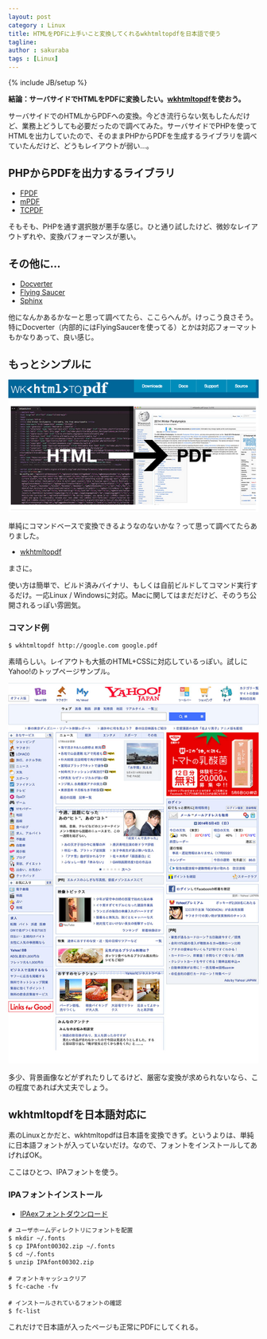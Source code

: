 ```yaml
---
layout: post
category : Linux
title: HTMLをPDFに上手いこと変換してくれるwkhtmltopdfを日本語で使う
tagline: 
author : sakuraba
tags : [Linux]
---
```

{% include JB/setup %}

**結論：サーバサイドでHTMLをPDFに変換したい。[wkhtmltopdf](http://wkhtmltopdf.org/)を使おう。**

サーバサイドでのHTMLからPDFへの変換。今どき流行らない気もしたんだけど、業務上どうしても必要だったので調べてみた。サーバサイドでPHPを使ってHTMLを出力していたので、そのままPHPからPDFを生成するライブラリを調べていたんだけど、どうもレイアウトが弱い…。

## PHPからPDFを出力するライブラリ

- [FPDF](http://www.fpdf.org/)
- [mPDF](http://www.mpdf1.com/mpdf/)
- [TCPDF](http://www.tcpdf.org/)

そもそも、PHPを通す選択肢が悪手な感じ。ひと通り試したけど、微妙なレイアウトずれや、変換パフォーマンスが悪い。

## その他に…

- [Docverter](http://www.docverter.com/)
- [Flying Saucer](https://code.google.com/p/flying-saucer/)
- [Sphinx](http://sphinx-users.jp/cookbook/pdf/)

他になんかあるかなーと思って調べてたら、ここらへんが。けっこう良さそう。特にDocverter（内部的にはFlyingSaucerを使ってる）とかは対応フォーマットもかなりあって、良い感じ。

## もっとシンプルに

![wkhtmltopdf](/assets/img/2014-05-04-html_to_pdf_convert.jpg)

単純にコマンドベースで変換できるようなのないかな？って思って調べてたらありました。

- [wkhtmltopdf](http://wkhtmltopdf.org/)

まさに。

使い方は簡単で、ビルド済みバイナリ、もしくは自前ビルドしてコマンド実行するだけ。一応Linux / Windowsに対応。Macに関してはまだだけど、そのうち公開されるっぽい雰囲気。

### コマンド例

```
$ wkhtmltopdf http://google.com google.pdf
```

素晴らしい。レイアウトも大抵のHTML+CSSに対応しているっぽい。試しにYahoo!のトップページサンプル。

![wkhtmltopdf](/assets/img/2014-05-04-html_to_pdf_convert2.jpg)

多少、背景画像などがずれたりしてるけど、厳密な変換が求められないなら、この程度であれば大丈夫でしょう。

## wkhtmltopdfを日本語対応に

素のLinuxとかだと、wkhtmltopdfは日本語を変換できず。というよりは、単純に日本語フォントが入っていないだけ。なので、フォントをインストールしてあげればOK。

ここはひとつ、IPAフォントを使う。

### IPAフォントインストール

- [IPAexフォントダウンロード](http://ipafont.ipa.go.jp/ipaexfont/download.html)

```
# ユーザホームディレクトリにフォントを配置
$ mkdir ~/.fonts
$ cp IPAfont00302.zip ~/.fonts
$ cd ~/.fonts 
$ unzip IPAfont00302.zip 

# フォントキャッシュクリア
$ fc-cache -fv

# インストールされているフォントの確認
$ fc-list
```

これだけで日本語が入ったページも正常にPDFにしてくれる。

